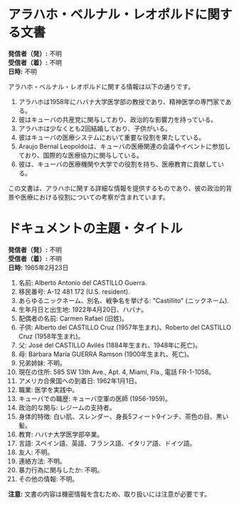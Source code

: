 # アラハホ・ベルナル・レオポルドに関する文書

**発信者（発）:** 不明  
**受信者（着）:** 不明  
**日時:** 不明  

アラハホ・ベルナル・レオポルドに関する情報は以下の通りです。

1. アラハホは1958年にハバナ大学医学部の教授であり、精神医学の専門家である。
2. 彼はキューバの共産党に関与しており、政治的な影響力を持っている。
3. アラハホは少なくとも2回結婚しており、子供がいる。
4. 彼はキューバの医療システムにおいて重要な役割を果たしている。
5. Araujo Bernal Leopoldoは、キューバの医療関連の会議やイベントに参加しており、国際的な医療協力に関与している。
6. 彼は、キューバの医療機関や大学での役割を持ち、医療教育に貢献している。

この文書は、アラハホに関する詳細な情報を提供するものであり、彼の政治的背景や医療における役割についての考察が含まれています。

# ドキュメントの主題・タイトル

**発信者（発）:** 不明  
**受信者（着）:** 不明  
**日時:** 1965年2月23日  

1. 名前: Alberto Antonio del CASTILLO Guerra.
2. 移民番号: A-12 481 172 (U.S. resident).
3. あらゆるニックネーム、別名、戦争名を挙げる: "Castillito" (ニックネーム).
4. 生年月日と出生地: 1922年4月20日、ハバナ。
5. 配偶者の名前: Carmen Rafael (旧姓)。
6. 子供: Alberto del CASTILLO Cruz (1957年生まれ)、Roberto del CASTILLO Cruz (1958年生まれ)。
7. 父: José del CASTILLO Avilés (1884年生まれ、1948年に死亡)。
8. 母: Bárbara María GUERRA Ramson (1900年生まれ、死亡)。
9. 兄弟姉妹: 不明。
10. 現在の住所: 585 SW 13th Ave., Apt. 4, Miami, Fla., 電話 FR-1-1058。
11. アメリカ合衆国への到着日: 1962年1月1日。
12. 職業: 医学を実践中。
13. キューバでの職歴: キューバ空軍の医師 (1956-1959)。
14. 政治的な関与: レジームの支持者。
15. 身体的特徴: 白い肌、スレンダー、身長5フィート9インチ、茶色の目、黒い髪。
16. 教育: ハバナ大学医学部卒業。
17. 言語: スペイン語、英語、フランス語、イタリア語、ドイツ語。
18. 友人: 不明。
19. 連絡方法: 不明。
20. 暴力行為に関与したか: 不明。
21. その他の情報: 不明。

**注意:** 文書の内容は機密情報を含むため、取り扱いには注意が必要です。